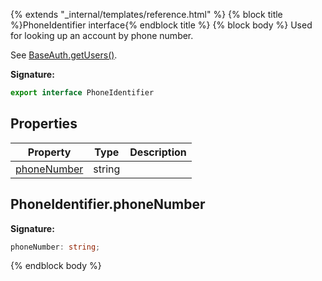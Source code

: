 {% extends "_internal/templates/reference.html" %}
{% block title %}PhoneIdentifier interface{% endblock title %}
{% block body %}
Used for looking up an account by phone number.

See [BaseAuth.getUsers()](./firebase-admin.auth.baseauth.md#baseauthgetusers)<!-- -->.

<b>Signature:</b>

```typescript
export interface PhoneIdentifier 
```

## Properties

|  Property | Type | Description |
|  --- | --- | --- |
|  [phoneNumber](./firebase-admin.auth.phoneidentifier.md#phoneidentifierphonenumber) | string |  |

## PhoneIdentifier.phoneNumber

<b>Signature:</b>

```typescript
phoneNumber: string;
```
{% endblock body %}
